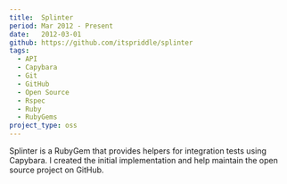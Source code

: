 ```yaml
---
title:  Splinter
period: Mar 2012 - Present
date:   2012-03-01
github: https://github.com/itspriddle/splinter
tags:
  - API
  - Capybara
  - Git
  - GitHub
  - Open Source
  - Rspec
  - Ruby
  - RubyGems
project_type: oss
---
```


Splinter is a RubyGem that provides helpers for integration tests using
Capybara. I created the initial implementation and help maintain the open
source project on GitHub.
